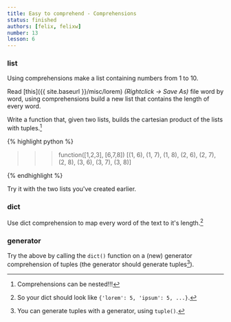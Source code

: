 ```yaml
---
title: Easy to comprehend - Comprehensions
status: finished
authors: [felix, felixw]
number: 13
lesson: 6
---
```


### list

Using comprehensions make a list containing numbers from 1 to 10.

Read [this]({{ site.baseurl }}/misc/lorem) *(Rightclick -> Save As)* file word by word, using comprehensions build a new list that contains the length of every word.

Write a function that, given two lists, builds the cartesian product of the lists with tuples.[^nested]

{% highlight python %}
>>> function([1,2,3], [6,7,8])
[(1, 6), (1, 7), (1, 8), (2, 6), (2, 7), (2, 8), (3, 6), (3, 7), (3, 8)]

{% endhighlight %}

Try it with the two lists you've created earlier.

[^nested]:
    Comprehensions can be nested!!!

### dict

Use dict comprehension to map every word of the text to it's length.[^mapping]

[^mapping]:
    So your dict should look like `{'lorem': 5, 'ipsum': 5, ...}`.

### generator

Try the above by calling the `dict()` function on a (new) generator comprehension of tuples (the generator should generate tuples[^tuplegen]).


[^tuplegen]:
    You can generate tuples with a generator, using `tuple()`.
